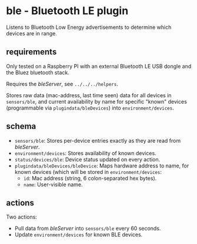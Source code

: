 # ble - Bluetooth LE plugin

Listens to Bluetooth Low Energy advertisements to determine which devices are in range. 

## requirements

Only tested on a Raspberry PI with an external Bluetooth LE USB dongle and the Bluez bluetooth stack.

Requires the _bleServer_, see ```../../../helpers```.

Stores raw data (mac-address, last time seen) data for all devices in ```sensors/ble```, and current availability by name for specific "known" devices (programmable via ```plugindata/bleDevices```) into ```environment/devices```.

## schema

* `sensors/ble`: Stores per-device entries exactly as they are read from _bleServer_.
* `environment/devices`: Stores availability of known devices.
* `status/devices/ble`: Device status updated on every action.
* `plugindata/bleDevices/bleDevice`: Maps hardware address to name, for known devices (which will be stored in `environment/devices`:
	*	`id`: Mac address (string, 6 colon-separated hex bytes).
	* `name`: User-visible name. 

## actions

Two actions:

* Pull data from _bleServer_ into `sensors/ble` every 60 seconds.
* Update `environment/devices` for known BLE devices.
